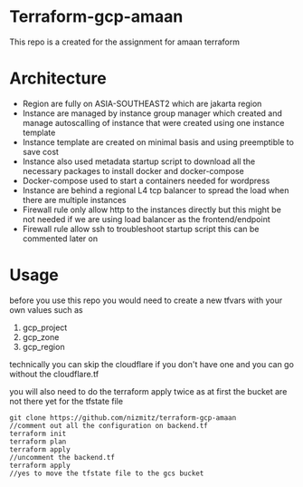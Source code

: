 # Terraform-gcp-amaan

This repo is a created for the assignment for amaan terraform

# Architecture

- Region are fully on ASIA-SOUTHEAST2 which are jakarta region
- Instance are managed by instance group manager which created and manage autoscalling of instance that were created using one instance template
- Instance template are created on minimal basis and using preemptible to save cost 
- Instance also used metadata startup script to download all the necessary packages to install docker and docker-compose
- Docker-compose used to start a containers needed for wordpress
- Instance are behind a regional L4 tcp balancer to spread the load when there are multiple instances
- Firewall rule only allow http to the instances directly but this might be not needed if we are using load balancer as the frontend/endpoint
- Firewall rule allow ssh to troubleshoot startup script this can be commented later on 

# Usage

before you use this repo you would need to create a new tfvars with your own values such as 
1. gcp_project
2. gcp_zone
3. gcp_region

technically you can skip the cloudflare if you don't have one and you can go without the cloudflare.tf

you will also need to do the terraform apply twice as at first the bucket are not there yet for the tfstate file
``` 
git clone https://github.com/nizmitz/terraform-gcp-amaan
//comment out all the configuration on backend.tf
terraform init
terraform plan
terraform apply
//uncomment the backend.tf
terraform apply
//yes to move the tfstate file to the gcs bucket
```


